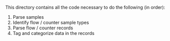 This directory contains all the code necessary to do the following (in order):

1. Parse samples
2. Identify flow / counter sample types
3. Parse flow / counter records
4. Tag and categorize data in the records